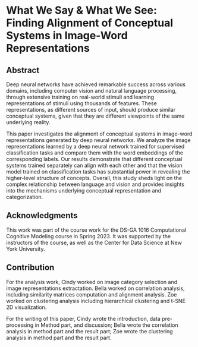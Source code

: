 # What We Say & What We See:  Finding Alignment of Conceptual Systems in Image-Word Representations

## Abstract
Deep neural networks have achieved remarkable success across various domains, including computer vision and natural language processing, through extensive training on real-world stimuli and learning representations of stimuli using thousands of features. These representations, as different sources of input, should produce similar conceptual systems, given that they are different viewpoints of the same underlying reality. 

This paper investigates the alignment of conceptual systems in image-word representations generated by deep neural networks. We analyze the image representations learned by a deep neural network trained for supervised classification tasks and compare them with the word embeddings of the corresponding labels. Our results demonstrate that different conceptual systems trained separately can align with each other and that the vision model trained on classification tasks has substantial power in revealing the higher-level structure of concepts. Overall, this study sheds light on the complex relationship between language and vision and provides insights into the mechanisms underlying conceptual representation and categorization.

## Acknowledgments
This work was part of the course work for the DS-GA 1016 Computational Cognitive Modeling course in Spring 2023. It was supported by the instructors of the course, as well as the Center for Data Science at New York University.

## Contribution
For the analysis work, Cindy worked on image category selection and image representations extractation. Bella worked on correlation analysis, including similarity matrices computation and alignment analysis. Zoe worked on clustering analysis including hierarchical clustering and t-SNE 2D visualization. 

For the writing of this paper, Cindy wrote the introduction, data pre-processing in Method part, and discussion; Bella wrote the correlation analysis in method part and the result part; Zoe wrote the clustering analysis in method part and the result part.
